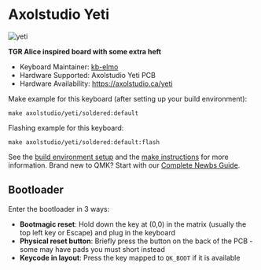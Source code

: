 # Axolstudio Yeti

![yeti](https://i.imgur.com/eoRH6W1l.png)

**TGR Alice inspired board with some extra heft**

* Keyboard Maintainer: [kb-elmo](https://github.com/kb-elmo)
* Hardware Supported: Axolstudio Yeti PCB
* Hardware Availability: https://axolstudio.ca/yeti

Make example for this keyboard (after setting up your build environment):

    make axolstudio/yeti/soldered:default

Flashing example for this keyboard:

    make axolstudio/yeti/soldered:default:flash

See the [build environment setup](https://docs.qmk.fm/#/getting_started_build_tools) and the [make instructions](https://docs.qmk.fm/#/getting_started_make_guide) for more information. Brand new to QMK? Start with our [Complete Newbs Guide](https://docs.qmk.fm/#/newbs).

## Bootloader

Enter the bootloader in 3 ways:

* **Bootmagic reset**: Hold down the key at (0,0) in the matrix (usually the top left key or Escape) and plug in the keyboard
* **Physical reset button**: Briefly press the button on the back of the PCB - some may have pads you must short instead
* **Keycode in layout**: Press the key mapped to `QK_BOOT` if it is available
